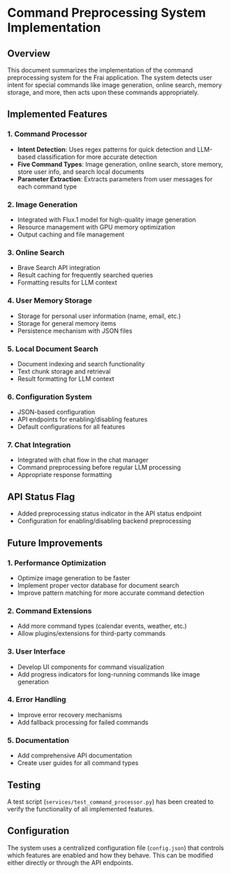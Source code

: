 # Command Preprocessing System Implementation

## Overview
This document summarizes the implementation of the command preprocessing system for the Frai application. The system detects user intent for special commands like image generation, online search, memory storage, and more, then acts upon these commands appropriately.

## Implemented Features

### 1. Command Processor
- **Intent Detection**: Uses regex patterns for quick detection and LLM-based classification for more accurate detection
- **Five Command Types**: Image generation, online search, store memory, store user info, and search local documents
- **Parameter Extraction**: Extracts parameters from user messages for each command type

### 2. Image Generation
- Integrated with Flux.1 model for high-quality image generation
- Resource management with GPU memory optimization
- Output caching and file management

### 3. Online Search
- Brave Search API integration
- Result caching for frequently searched queries
- Formatting results for LLM context

### 4. User Memory Storage
- Storage for personal user information (name, email, etc.)
- Storage for general memory items
- Persistence mechanism with JSON files

### 5. Local Document Search
- Document indexing and search functionality
- Text chunk storage and retrieval
- Result formatting for LLM context

### 6. Configuration System
- JSON-based configuration
- API endpoints for enabling/disabling features
- Default configurations for all features

### 7. Chat Integration
- Integrated with chat flow in the chat manager
- Command preprocessing before regular LLM processing
- Appropriate response formatting

## API Status Flag
- Added preprocessing status indicator in the API status endpoint
- Configuration for enabling/disabling backend preprocessing

## Future Improvements

### 1. Performance Optimization
- Optimize image generation to be faster
- Implement proper vector database for document search
- Improve pattern matching for more accurate command detection

### 2. Command Extensions
- Add more command types (calendar events, weather, etc.)
- Allow plugins/extensions for third-party commands

### 3. User Interface
- Develop UI components for command visualization
- Add progress indicators for long-running commands like image generation

### 4. Error Handling
- Improve error recovery mechanisms
- Add fallback processing for failed commands

### 5. Documentation
- Add comprehensive API documentation
- Create user guides for all command types

## Testing
A test script (`services/test_command_processor.py`) has been created to verify the functionality of all implemented features.

## Configuration
The system uses a centralized configuration file (`config.json`) that controls which features are enabled and how they behave. This can be modified either directly or through the API endpoints.
